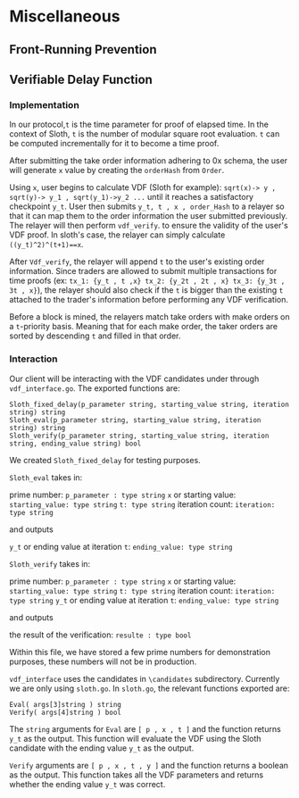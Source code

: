 # Miscellaneous

## Front-Running Prevention

## Verifiable Delay Function

### Implementation

In our protocol,`t` is the time parameter for proof of elapsed time. In the context of Sloth, `t` is the number of modular square root evaluation. `t` can be computed incrementally for it to become a time proof.

After submitting the take order information adhering to 0x schema, the user will generate `x` value by creating the `orderHash` from `Order`.

Using `x`, user begins to calculate VDF \(Sloth for example\): `sqrt(x)-> y , sqrt(y)-> y_1 , sqrt(y_1)->y_2 ...` until it reaches a satisfactory checkpoint `y_t`. User then submits `y_t, t , x , order_Hash` to a relayer so that it can map them to the order information the user submitted previously. The relayer will then perform `vdf_verify`. to ensure the validity of the user's VDF proof. In sloth's case, the relayer can simply calculate `((y_t)^2)^(t+1)==x`.

After `Vdf_verify`, the relayer will append `t` to the user's existing order information. Since traders are allowed to submit multiple transactions for time proofs \(ex: `tx_1: {y_t , t ,x} tx_2: {y_2t , 2t , x} tx_3: {y_3t , 3t , x}`\), the relayer should also check if the `t` is bigger than the existing `t` attached to the trader's information before performing any VDF verification.

Before a block is mined, the relayers match take orders with make orders on a `t`-priority basis. Meaning that for each make order, the taker orders are sorted by descending `t` and filled in that order.

### Interaction

Our client will be interacting with the VDF candidates under through `vdf_interface.go`. The exported functions are:

```text
Sloth_fixed_delay(p_parameter string, starting_value string, iteration string) string 
Sloth_eval(p_parameter string, starting_value string, iteration string) string  
Sloth_verify(p_parameter string, starting_value string, iteration string, ending_value string) bool
```

We created `Sloth_fixed_delay` for testing purposes.

`Sloth_eval` takes in:

prime number: `p_parameter : type string` `x` or starting value: `starting_value: type string` `t: type string` iteration count: `iteration: type string`

and outputs

`y_t` or ending value at iteration `t`: `ending_value: type string`

`Sloth_verify` takes in:

prime number: `p_parameter : type string` `x` or starting value: `starting_value: type string` `t: type string` iteration count: `iteration: type string` `y_t` or ending value at iteration `t`: `ending_value: type string`

and outputs

the result of the verification: `resulte : type bool`

Within this file, we have stored a few prime numbers for demonstration purposes, these numbers will not be in production.

`vdf_interface` uses the candidates in `\candidates` subdirectory. Currently we are only using `sloth.go`. In `sloth.go`, the relevant functions exported are:

```text
Eval( args[3]string ) string
Verify( args[4]string ) bool
```

The `string` arguments for `Eval` are `[ p , x , t ]` and the function returns `y_t` as the output. This function will evaluate the VDF using the Sloth candidate with the ending value `y_t` as the output.

`Verify` arguments are `[ p , x , t , y ]` and the function returns a boolean as the output. This function takes all the VDF parameters and returns whether the ending value `y_t` was correct.

